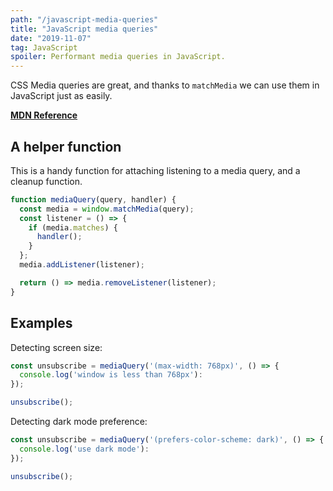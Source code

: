 ```yaml
---
path: "/javascript-media-queries"
title: "JavaScript media queries"
date: "2019-11-07"
tag: JavaScript
spoiler: Performant media queries in JavaScript.
---
```


CSS Media queries are great, and thanks to `matchMedia` we can use them in JavaScript just as easily.

[**MDN Reference**](https://developer.mozilla.org/en-US/docs/Web/API/Window/matchMedia)

## A helper function

This is a handy function for attaching listening to a media query, and a cleanup function.

```js
function mediaQuery(query, handler) {
  const media = window.matchMedia(query);
  const listener = () => {
    if (media.matches) {
      handler();
    }
  };
  media.addListener(listener);

  return () => media.removeListener(listener);
}
```

## Examples

Detecting screen size:

```js
const unsubscribe = mediaQuery('(max-width: 768px)', () => {
  console.log('window is less than 768px'):
});

unsubscribe();
```

Detecting dark mode preference:

```js
const unsubscribe = mediaQuery('(prefers-color-scheme: dark)', () => {
  console.log('use dark mode'):
});

unsubscribe();
```